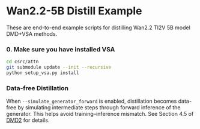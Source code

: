 # Wan2.2-5B Distill Example
These are end-to-end example scripts for distilling Wan2.2 TI2V 5B model DMD+VSA methods.

### 0. Make sure you have installed VSA

```bash
cd csrc/attn
git submodule update --init --recursive
python setup_vsa.py install
```

### Data-free Distillation
When `--simulate_generator_forward` is enabled, distillation becomes data-free by simulating intermediate steps through forward inference of the generator. This helps avoid training–inference mismatch. See Section 4.5 of [DMD2](https://arxiv.org/pdf/2405.14867) for details.